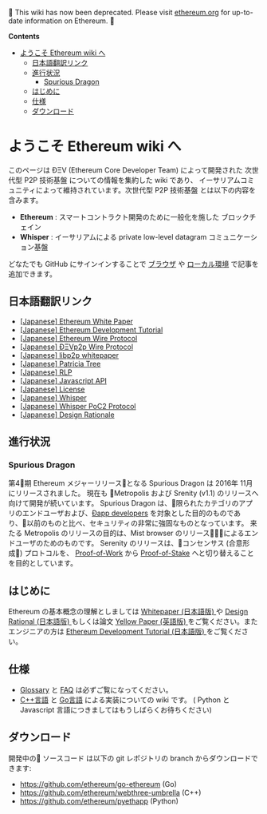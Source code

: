 <!-- START doctoc generated TOC please keep comment here to allow auto update -->
<!-- DON'T EDIT THIS SECTION, INSTEAD RE-RUN doctoc TO UPDATE -->

:stop_sign: This wiki has now been deprecated. Please visit [ethereum.org](https://ethereum.org/ja) for up-to-date information on Ethereum. :stop_sign: 



**Contents**

- [ようこそ Ethereum wiki へ](#%E3%82%88%E3%81%86%E3%81%93%E3%81%9D-ethereum-wiki-%E3%81%B8)
  - [日本語翻訳リンク](#%E6%97%A5%E6%9C%AC%E8%AA%9E%E7%BF%BB%E8%A8%B3%E3%83%AA%E3%83%B3%E3%82%AF)
  - [進行状況](#%E9%80%B2%E8%A1%8C%E7%8A%B6%E6%B3%81)
    - [Spurious Dragon](#spurious-dragon)
  - [はじめに](#%E3%81%AF%E3%81%98%E3%82%81%E3%81%AB)
  - [仕様](#%E4%BB%95%E6%A7%98)
  - [ダウンロード](#%E3%83%80%E3%82%A6%E3%83%B3%E3%83%AD%E3%83%BC%E3%83%89)

<!-- END doctoc generated TOC please keep comment here to allow auto update -->

# ようこそ Ethereum wiki へ

このページは ÐΞV (Ethereum Core Developer Team) によって開発された 次世代型 P2P 技術基盤 についての情報を集約した wiki であり、
イーサリアムコミュニティによって維持されています。次世代型 P2P 技術基盤 とは以下の内容を含みます。
  
* **Ethereum** : スマートコントラクト開発のために一般化を施した ブロックチェイン   
* **Whisper** : イーサリアムによる private low-level datagram コミュニケーション基盤

どなたでも GitHub にサインインすることで [ブラウザ](https://help.github.com/articles/editing-wiki-pages-via-the-online-interface) や [ローカル環境](https://help.github.com/articles/adding-and-editing-wiki-pages-locally) で記事を追加できます。

## 日本語翻訳リンク

* [[Japanese] Ethereum White Paper](https://github.com/ethereum/wiki/wiki/%5BJapanese%5D-White-Paper)
* [[Japanese] Ethereum Development Tutorial](https://github.com/ethereum/wiki/wiki/%5BJapanese%5D--Ethereum-Development-Tutorial)
* [[Japanese] Ethereum Wire Protocol](https://github.com/ethereum/wiki/wiki/%5BJapanese%5D-Ethereum-Wire-Protocol)
* [[Japanese] ÐΞVp2p Wire Protocol](https://github.com/ethereum/wiki/wiki/%5BJapanese%5D-ÐΞVp2p-Wire-Protocol)
* [[Japanese] libp2p whitepaper](https://github.com/ethereum/wiki/wiki/%5BJapanese%5D-libp2p-whitepaper)
* [[Japanese] Patricia Tree](https://github.com/ethereum/wiki/wiki/%5BJapanese%5D-Patricia-Tree)
* [[Japanese] RLP](https://github.com/ethereum/wiki/wiki/%5BJapanese%5D-RLP)
* [[Japanese] Javascript API](https://github.com/ethereum/wiki/wiki/%5BJapanese%5D-Javascript-API)
* [[Japanese] License](https://github.com/ethereum/wiki/wiki/%5BJapanese%5D--Liscence)
* [[Japanese] Whisper](https://github.com/ethereum/wiki/wiki/%5BJapanese%5D-Whisper)
* [[Japanese] Whisper PoC2 Protocol](https://github.com/ethereum/wiki/wiki/%5BJapanese%5D-Whisper-PoC-2-Protocol-Spec)
* [[Japanese] Design Rationale](https://github.com/ethereum/wiki/wiki/%5BJapanese%5D-Design-Rationale)


## 進行状況 

### Spurious Dragon

第4期 Ethereum メジャーリリースとなる Spurious Dragon は 2016年 11月にリリースされました。
現在も Metropolis および Srenity (v1.1) のリリースへ向けて開発が続いています。
Spurious Dragon は、限られたカテゴリのアプリのエンドユーザおよび、[Ðapp developers](https://github.com/ethereum/wiki/wiki/Dapp-Developer-Resources) を対象とした目的のものであり、以前のものと比べ、セキュリティの非常に強固なものとなっています。
来たる Metropolis のリリースの目的は、Mist browser のリリースによるエンドユーザのためのものです。
Serenity のリリースは、コンセンサス (合意形成) プロトコルを、 [Proof-of-Work](https://github.com/ethereum/wiki/wiki/Ethash) から [Proof-of-Stake](https://github.com/ethereum/wiki/wiki/Proof-of-Stake-FAQ) へと切り替えることを目的としています。


## はじめに
Ethereum の基本概念の理解としましては [ Whitepaper (日本語版) ](https://github.com/ethereum/wiki/wiki/%5BJapanese%5D-White-Paper) や [ Design Rational (日本語版) ](https://github.com/ethereum/wiki/wiki/%5BJapanese%5D-Design-Rationale) もしくは論文 [Yellow Paper (英語版) ](http://gavwood.com/Paper.pdf) をご覧ください。またエンジニアの方は [ Ethereum Development Tutorial (日本語版) ](https://github.com/ethereum/wiki/wiki/%5BJapanese%5D--Ethereum-Development-Tutorial) をご覧ください。

## 仕様
- [Glossary](https://github.com/ethereum/wiki/wiki/Glossary) と [FAQ](https://github.com/ethereum/wiki/wiki/FAQ) は必ずご覧になってください。  
- [C++言語](https://github.com/ethereum/webthree-umbrella/wiki) と [Go言語](https://github.com/ethereum/go-ethereum/wiki) による実装についての wiki です。 ( Python と Javascript 言語につきましてはもうしばらくお待ちください)

## ダウンロード
開発中の ソースコード は以下の git レポジトリの branch からダウンロードできます:
- https://github.com/ethereum/go-ethereum (Go)
- https://github.com/ethereum/webthree-umbrella (C++)
- https://github.com/ethereum/pyethapp (Python)